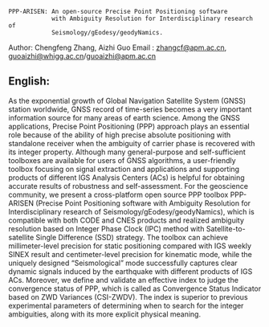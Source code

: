 
	PPP-ARISEN: An open-source Precise Point Positioning software 
	            with Ambiguity Resolution for Interdisciplinary research of 
				Seismology/gEodesy/geodyNamics.

 Author: Chengfeng Zhang, Aizhi Guo
 Email : zhangcf@apm.ac.cn, guoaizhi@whigg.ac.cn/guoaizhi@apm.ac.cn

## English:

As the exponential growth of Global Navigation Satellite System (GNSS) 
station worldwide, GNSS record of time-series becomes a very important 
information source for many areas of earth science. Among the GNSS applications,
Precise Point Positioning (PPP) approach plays an essential role because 
of the ability of high precise absolute positioning with standalone receiver 
when the ambiguity of carrier phase is recovered with its integer property. 
Although many general-purpose and self-sufficient toolboxes are available for 
users of GNSS algorithms, a user-friendly toolbox focusing on signal extraction 
and applications and supporting products of different IGS Analysis Centers (ACs) 
is helpful for obtaining accurate results of robustness and self-assessment. 
For the geoscience community, we present a cross-platform open source PPP toolbox
PPP-ARISEN (Precise Point Positioning software with Ambiguity Resolution for 
Interdisciplinary research of Seismology/gEodesy/geodyNamics), which is 
compatible with both CODE and CNES products and realized ambiguity resolution
based on Integer Phase Clock (IPC) method with Satellite-to-satellite Single 
Difference (SSD) strategy. The toolbox can achieve millimeter-level precision 
for static positioning compared with IGS weekly SINEX result and centimeter-level
precision for kinematic mode, while the uniquely designed “Seismological” mode 
successfully captures clear dynamic signals induced by the earthquake with 
different products of IGS ACs. Moreover, we define and validate an effective 
index to judge the convergence status of PPP, which is called as Convergence 
Status Indicator based on ZWD Variances (CSI-ZWDV). The index is superior to 
previous experimental parameters of determining when to search for the integer
ambiguities, along with its more explicit physical meaning. 